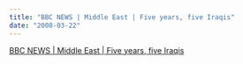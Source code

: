 ```yaml
---
title: "BBC NEWS | Middle East | Five years, five Iraqis"
date: "2008-03-22"
---
```


[BBC NEWS | Middle East | Five years, five Iraqis](https://news.bbc.co.uk/2/hi/middle_east/7305270.stm)
